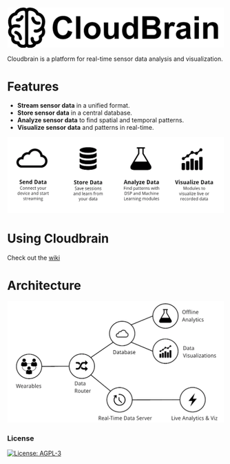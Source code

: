 
![banner](https://raw.githubusercontent.com/cloudbrain/cloudbrain/master/docs/images/cb-logo-low-res.png)

Cloudbrain is a platform for real-time sensor data analysis and visualization. 

# Features
- **Stream sensor data** in a unified format.
- **Store sensor data** in a central database.
- **Analyze sensor data** to find spatial and temporal patterns.
- **Visualize sensor data** and patterns in real-time.

![features](https://raw.githubusercontent.com/cloudbrain/cloudbrain/master/docs/images/features.png)

# Using Cloudbrain
Check out the [wiki](https://github.com/cloudbrain/cloudbrain/wiki)

# Architecture
![x](https://raw.githubusercontent.com/cloudbrain/cloudbrain/master/docs/images/architecture.png)

### License
[![License: AGPL-3](https://img.shields.io/badge/license-AGPL--3-blue.svg)](https://raw.githubusercontent.com/cloudbrain/cloudbrain/master/LICENSE.txt)